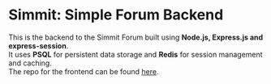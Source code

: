 # Simmit: Simple Forum Backend
This is the backend to the Simmit Forum built using **Node.js, Express.js and express-session**.\
It uses **PSQL** for persistent data storage and **Redis** for session management and caching.\
The repo for the frontend can be found [here](https://github.com/smidavidson/simmit-forum-clone).
